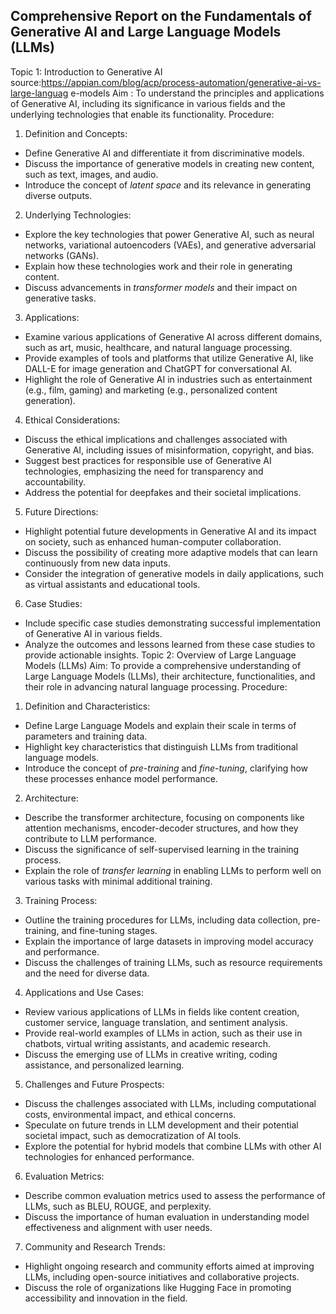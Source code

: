 Comprehensive Report on the Fundamentals of Generative AI and Large
Language Models (LLMs)
---
Topic 1: Introduction to Generative AI
source:https://appian.com/blog/acp/process-automation/generative-ai-vs-large-languag
e-models
Aim :
To understand the principles and applications of Generative AI, including its significance in
various fields and the underlying technologies that enable its functionality.
Procedure:
1. Definition and Concepts:
- Define Generative AI and differentiate it from discriminative models.
- Discuss the importance of generative models in creating new content, such as text, images,
and audio.
- Introduce the concept of *latent space* and its relevance in generating diverse outputs.
2. Underlying Technologies:
- Explore the key technologies that power Generative AI, such as neural networks, variational
autoencoders (VAEs), and generative adversarial networks (GANs).
- Explain how these technologies work and their role in generating content.
- Discuss advancements in *transformer models* and their impact on generative tasks.
3. Applications:
- Examine various applications of Generative AI across different domains, such as art, music,
healthcare, and natural language processing.
- Provide examples of tools and platforms that utilize Generative AI, like DALL-E for image
generation and ChatGPT for conversational AI.
- Highlight the role of Generative AI in industries such as entertainment (e.g., film, gaming)
and marketing (e.g., personalized content generation).
4. Ethical Considerations:
- Discuss the ethical implications and challenges associated with Generative AI, including
issues of misinformation, copyright, and bias.
- Suggest best practices for responsible use of Generative AI technologies, emphasizing the
need for transparency and accountability.
- Address the potential for deepfakes and their societal implications.
5. Future Directions:
- Highlight potential future developments in Generative AI and its impact on society, such as
enhanced human-computer collaboration.
- Discuss the possibility of creating more adaptive models that can learn continuously from
new data inputs.
- Consider the integration of generative models in daily applications, such as virtual assistants
and educational tools.
6. Case Studies:
- Include specific case studies demonstrating successful implementation of Generative AI in
various fields.
- Analyze the outcomes and lessons learned from these case studies to provide actionable
insights.
Topic 2: Overview of Large Language Models (LLMs)
Aim:
To provide a comprehensive understanding of Large Language Models (LLMs), their
architecture, functionalities, and their role in advancing natural language processing.
Procedure:
1. Definition and Characteristics:
- Define Large Language Models and explain their scale in terms of parameters and training
data.
- Highlight key characteristics that distinguish LLMs from traditional language models.
- Introduce the concept of *pre-training* and *fine-tuning*, clarifying how these processes
enhance model performance.
2. Architecture:
- Describe the transformer architecture, focusing on components like attention mechanisms,
encoder-decoder structures, and how they contribute to LLM performance.
- Discuss the significance of self-supervised learning in the training process.
- Explain the role of *transfer learning* in enabling LLMs to perform well on various tasks with
minimal additional training.
3. Training Process:
- Outline the training procedures for LLMs, including data collection, pre-training, and
fine-tuning stages.
- Explain the importance of large datasets in improving model accuracy and performance.
- Discuss the challenges of training LLMs, such as resource requirements and the need for
diverse data.
4. Applications and Use Cases:
- Review various applications of LLMs in fields like content creation, customer service,
language translation, and sentiment analysis.
- Provide real-world examples of LLMs in action, such as their use in chatbots, virtual writing
assistants, and academic research.
- Discuss the emerging use of LLMs in creative writing, coding assistance, and personalized
learning.
5. Challenges and Future Prospects:
- Discuss the challenges associated with LLMs, including computational costs, environmental
impact, and ethical concerns.
- Speculate on future trends in LLM development and their potential societal impact, such as
democratization of AI tools.
- Explore the potential for hybrid models that combine LLMs with other AI technologies for
enhanced performance.
6. Evaluation Metrics:
- Describe common evaluation metrics used to assess the performance of LLMs, such as
BLEU, ROUGE, and perplexity.
- Discuss the importance of human evaluation in understanding model effectiveness and
alignment with user needs.
7. Community and Research Trends:
- Highlight ongoing research and community efforts aimed at improving LLMs, including
open-source initiatives and collaborative projects.
- Discuss the role of organizations like Hugging Face in promoting accessibility and innovation
in the field.
